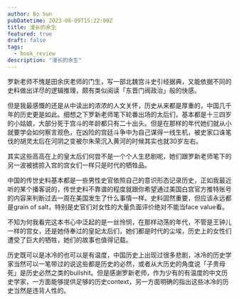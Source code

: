 ```yaml
---
author: Bo Sun
pubDatetime: 2023-08-09T15:22:00Z
title: 漫长的余生
featured: true
draft: false
tags:
  - book_review
description: "漫长的余生"
---
```


 罗新老师不愧是田余庆老师的门生，写一部北魏宫斗史引经据典，又能依据不同的史料做出详尽的逻辑推理，颇有类似阅读「东晋门阀政治」般的快感。

 但是我最感慨的还是从中读出的浓浓的人文关怀，历史从来都是厚重的，中国几千年的历史更是如此。细想之下罗新老师笔下轮番出场的太后们，基本都是十三四岁的小姑娘，大部分死于宫斗的年龄都只有二十出头。但是在那样的年代她们就从小就要学会如何察言观色，在凶险的宫廷斗争中为自己谋得一线生机，被史家口诛笔伐的胡灵太后在河阴之变被尔朱荣沉入黄河的时候其实也就30岁左右。

 其实这些高高在上的皇太后们何尝不是一个个人生悲剧呢，她们跟罗新老师笔下的另一波被掳掠入宫的宫女们一样只是时代的牺牲品。

 中国的传世史料基本都是一些男性史官依照自己的意识形态记录历史，正如我最近听的某个播客说的，传世史料不靠谱的程度就跟你希望通过美国白宫官方推特账号的内容来判断过去一周在美国发生了什么事情一样。史料固然重要，但应该永远都是grain of salt，特别是史官们对女性的大量负面评价绝对不能当face value看。

 不知为何我看完这本书心中泛起的是一丝怜悯，在那样动荡的年代，不管是王钟儿一样的宫女，还是她侍奉过的皇妃太后们，她们都是时代的尘埃，历史上的女性们遭受了巨大的牺牲，她们的故事也值得记载。

 历史既可以是冰冷的也可以是有温度，中国历史上出现过很多悲剧，冰冷的历史学家当然可以一笔带过的说这些都是历史的必然，或者从大历史的角度说「子贵母死」是历史必然之类的bullshit。但是感谢罗新老师，作为少有的有温度的中文历史学家，一方面能够提供足够的历史context，另一方面明确的指出这些冰冷的历史当然是违背人性的。